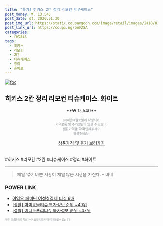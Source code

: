 ```yaml
--- 
title: "특가! 히키스 2칸 정리 리모컨 티슈케이스" 
post_money: ₩. 13,540 
post_date: dt. 2020.01.30 
post_img_url: https://static.coupangcdn.com/image/retail/images/2018/01/24/17/9/652a91ef-3e3d-4d29-9360-0e51e5bc0893.jpg 
post_link_url: https://coupa.ng/bnF2SA 
categories: 
  - retail 
tags: 
  - 히키스 
  - 리모컨 
  - 2칸 
  - 티슈케이스 
  - 정리 
  - 화이트 
--- 
```

[![foo](https://static.coupangcdn.com/image/retail/images/2018/01/24/17/9/652a91ef-3e3d-4d29-9360-0e51e5bc0893.jpg)](https://coupa.ng/bnF2SA) 

## 히키스 2칸 정리 리모컨 티슈케이스, 화이트 
<p style="text-align: center;">**₩ 13,540**</p> 
<p style="text-align: center;"><span style="color: #898c8f; font-family: Georgia,Times,serif; font-size: 0.75em;">2020년01월30일에 작성되어, <br>가격변동 및 추가할인이 있을 수 있으니,<br> 상품 가격을 꼭!확인해주세요.<br>행복하세요~</span> 
</p>	 
<div markdown="0" style="text-align: center;"><a href="https://coupa.ng/bnF2SA" class="btn btn--success">상품가격 및 후기 보러가기</a></div> 
<br><br> 
  #히키스 #리모컨 #2칸 #티슈케이스 #정리 #화이트 
<hr> 

> 제일 많이 바쁜 사람이 제일 많은 시간을 가진다. - 비네 


### POWER LINK

* <a href="https://blog.naver.com/fasyy4321/221787029218" target="_blank">아임오 페미닌 여성청결제 티슈 6매</a>
* <a href="https://blog.naver.com/sakai111/221777587332" target="_blank"> [생활] 마미요물티슈 특가정보 순위 ~40위</a>
* <a href="https://blog.naver.com/sakai111/221776155000" target="_blank"> [생활] 이니스프리티슈 특가정보 순위 ~47위</a>

<span style="color: #898c8f; font-family: Georgia,Times,serif; font-size: 0.55em;">파트너스활동으로 작성자에게 일정액의 커미션이 제공될수 있습니다.</span> 
